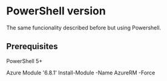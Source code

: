 # PowerShell version

The same funcionality described before but using Powershell. 

## Prerequisites

PowerShell 5+

Azure Module '6.8.1'
    Install-Module -Name AzureRM -Force


